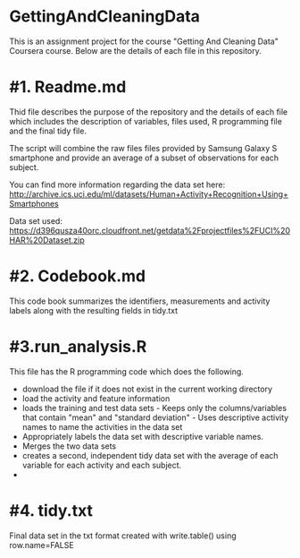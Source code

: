 # GettingAndCleaningData
This is an assignment project for the course "Getting And Cleaning Data" Coursera course. Below are the details of each file in this repository.

#1. Readme.md
=============
Thid file describes the purpose of the repository and the details of each file which includes the description of variables, files used, R programming file and the final tidy file.

The script will combine the raw files files provided by Samsung Galaxy S smartphone and provide an average of a subset of observations for each subject.

You can find more information regarding the data set here: http://archive.ics.uci.edu/ml/datasets/Human+Activity+Recognition+Using+Smartphones

Data set used: https://d396qusza40orc.cloudfront.net/getdata%2Fprojectfiles%2FUCI%20HAR%20Dataset.zip

#2. Codebook.md
===============
This code book summarizes the identifiers, measurements and activity labels along with the resulting fields in tidy.txt

#3.run_analysis.R
=================
This file has the R programming code which does the following.
 - download the file if it does not exist in the current working directory
 - load the activity and feature information
 - loads the training and test data sets
          - Keeps only the columns/variables that contain "mean" and "standard deviation"
          - Uses descriptive activity names to name the activities in the data set
- Appropriately labels the data set with descriptive variable names.
- Merges the two data sets
- creates a second, independent tidy data set with the average of each variable for each activity and each subject.
- 
#4. tidy.txt
============
Final data set in the txt format created with write.table() using row.name=FALSE
